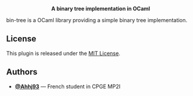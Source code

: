 <p align="center"><b>A binary tree implementation in OCaml</b></p>
bin-tree is a OCaml library providing a simple binary tree implementation.

## License
This plugin is released under the [MIT License](LICENSE).

## Authors
* [**@Ahhj93**](https://github.com/Ahhj93) — French student in CPGE MP2I